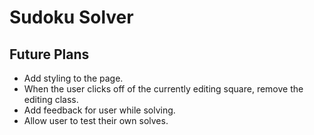 # Sudoku Solver

## Future Plans

-   Add styling to the page.
-   When the user clicks off of the currently editing square, remove the editing class.
-   Add feedback for user while solving.
-   Allow user to test their own solves.
